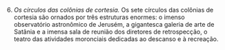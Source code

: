﻿6. *Os círculos das colônias de cortesia.* Os sete círculos das colônias de cortesia são ornados por três estruturas enormes: o imenso observatório astronômico de Jerusém, a gigantesca galeria de arte de Satânia e a imensa sala de reunião dos diretores de retrospecção, o teatro das atividades moronciais dedicadas ao descanso e à recreação.
